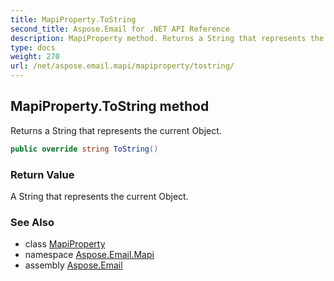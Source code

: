 ```yaml
---
title: MapiProperty.ToString
second_title: Aspose.Email for .NET API Reference
description: MapiProperty method. Returns a String that represents the current Object
type: docs
weight: 270
url: /net/aspose.email.mapi/mapiproperty/tostring/
---
```

## MapiProperty.ToString method

Returns a String that represents the current Object.

```csharp
public override string ToString()
```

### Return Value

A String that represents the current Object.

### See Also

* class [MapiProperty](../)
* namespace [Aspose.Email.Mapi](../../mapiproperty/)
* assembly [Aspose.Email](../../../)


